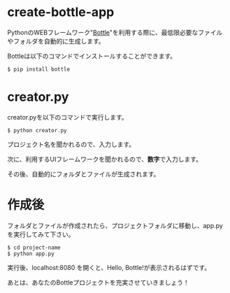 # create-bottle-app

PythonのWEBフレームワーク"[Bottle](https://bottlepy.org/docs/dev/)"を利用する際に、最低限必要なファイルやフォルダを自動的に生成します。

Bottleは以下のコマンドでインストールすることができます。

```
$ pip install bottle
```

# creator.py

creator.pyを以下のコマンドで実行します。

```
$ python creator.py
```

プロジェクト名を聞かれるので、入力します。

次に、利用するUIフレームワークを聞かれるので、<b>数字</b>で入力します。

その後、自動的にフォルダとファイルが生成されます。

# 作成後

フォルダとファイルが作成されたら、プロジェクトフォルダに移動し、app.pyを実行してみて下さい。

```
$ cd project-name
$ python app.py
```

実行後、localhost:8080 を開くと、Hello, Bottle!が表示されるはずです。

あとは、あなたのBottleプロジェクトを充実させていきましょう！

